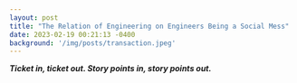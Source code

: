 ```yaml
---
layout: post
title: "The Relation of Engineering on Engineers Being a Social Mess"
date: 2023-02-19 00:21:13 -0400
background: '/img/posts/transaction.jpeg'
---
```

<p><strong><i>Ticket in, ticket out. Story points in, story points out.</i></strong></p>